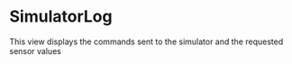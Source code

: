 # SimulatorLog

This view displays the commands sent to the simulator and the requested sensor values
